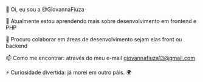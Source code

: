 👋 Oi, eu sou a @GiovannaFiuza


🌱 Atualmente estou aprendendo mais sobre desenvolvimento em frontend e PHP

💞️ Procuro colaborar em áreas de desenvolvimento sejam elas front ou backend

📫 Como me encontrar: através do meu e-mail giovannafiuza13@gmail.com

⚡ Curiosidade divertida: já morei em outro páis. 🌍
